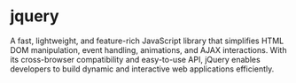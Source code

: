 # jquery
A fast, lightweight, and feature-rich JavaScript library that simplifies HTML DOM manipulation, event handling, animations, and AJAX interactions. With its cross-browser compatibility and easy-to-use API, jQuery enables developers to build dynamic and interactive web applications efficiently.
